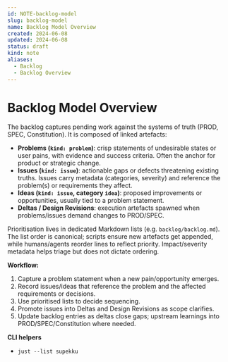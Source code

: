 ```yaml
---
id: NOTE-backlog-model
slug: backlog-model
name: Backlog Model Overview
created: 2024-06-08
updated: 2024-06-08
status: draft
kind: note
aliases:
  - Backlog
  - Backlog Overview
---
```


# Backlog Model Overview

The backlog captures pending work against the systems of truth (PROD, SPEC, Constitution). It is composed of linked artefacts:

- **Problems (`kind: problem`)**: crisp statements of undesirable states or user pains, with evidence and success criteria. Often the anchor for product or strategic change.
- **Issues (`kind: issue`)**: actionable gaps or defects threatening existing truths. Issues carry metadata (categories, severity) and reference the problem(s) or requirements they affect.
- **Ideas (`kind: issue`, category `idea`)**: proposed improvements or opportunities, usually tied to a problem statement.
- **Deltas / Design Revisions**: execution artefacts spawned when problems/issues demand changes to PROD/SPEC.

Prioritisation lives in dedicated Markdown lists (e.g. `backlog/backlog.md`). The list order is canonical; scripts ensure new artefacts get appended, while humans/agents reorder lines to reflect priority. Impact/severity metadata helps triage but does not dictate ordering.

**Workflow:**
1. Capture a problem statement when a new pain/opportunity emerges.
2. Record issues/ideas that reference the problem and the affected requirements or decisions.
3. Use prioritised lists to decide sequencing.
4. Promote issues into Deltas and Design Revisions as scope clarifies.
5. Update backlog entries as deltas close gaps; upstream learnings into PROD/SPEC/Constitution where needed.


**CLI helpers**
- `just --list supekku`